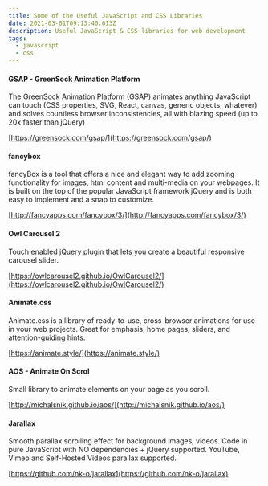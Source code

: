 ```yaml
---
title: Some of the Useful JavaScript and CSS Libraries
date: 2021-03-01T09:13:40.613Z
description: Useful JavaScript & CSS libraries for web development
tags:
  - javascript
  - css
---
```

#### GSAP - GreenSock Animation Platform
The GreenSock Animation Platform (GSAP) animates anything JavaScript can touch (CSS properties, SVG, React, canvas, generic objects, whatever) and solves countless browser inconsistencies, all with blazing speed (up to 20x faster than jQuery)

[https://greensock.com/gsap/](https://greensock.com/gsap/)

#### fancybox
fancyBox is a tool that offers a nice and elegant way to add zooming functionality for images, html content and multi-media on your webpages. It is built on the top of the popular JavaScript framework jQuery and is both easy to implement and a snap to customize.

[http://fancyapps.com/fancybox/3/](http://fancyapps.com/fancybox/3/)

#### Owl Carousel 2
Touch enabled jQuery plugin that lets you create a beautiful responsive carousel slider.

[https://owlcarousel2.github.io/OwlCarousel2/](https://owlcarousel2.github.io/OwlCarousel2/)

#### Animate.css
Animate.css is a library of ready-to-use, cross-browser animations for use in your web projects. Great for emphasis, home pages, sliders, and attention-guiding hints.

[https://animate.style/](https://animate.style/)

#### AOS - Animate On Scrol
Small library to animate elements on your page as you scroll.

[http://michalsnik.github.io/aos/](http://michalsnik.github.io/aos/)

#### Jarallax
Smooth parallax scrolling effect for background images, videos. Code in pure JavaScript with NO dependencies + jQuery supported. YouTube, Vimeo and Self-Hosted Videos parallax supported.

[https://github.com/nk-o/jarallax](https://github.com/nk-o/jarallax)
